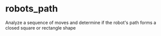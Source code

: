 # robots_path
Analyze a sequence of moves and determine if the robot's path forms a closed square or rectangle shape
